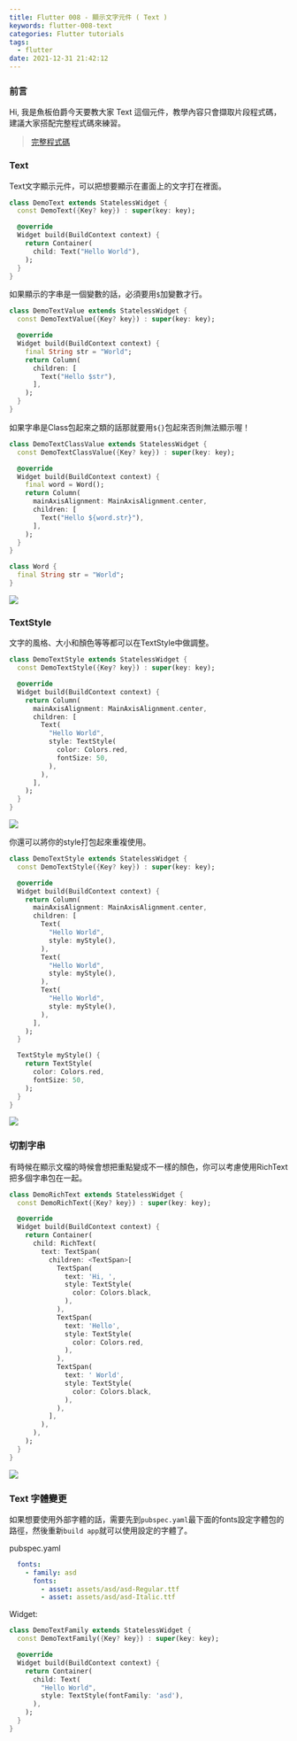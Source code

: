 ```yaml
---
title: Flutter 008 - 顯示文字元件 ( Text )
keywords: flutter-008-text
categories: Flutter tutorials
tags:
  - flutter
date: 2021-12-31 21:42:12
---
```

### 前言
Hi, 我是魚板伯爵今天要教大家 Text 這個元件，教學內容只會擷取片段程式碼，建議大家搭配完整程式碼來練習。

> [完整程式碼](https://github.com/Daviswww/triathlon_flutter/tree/master/day08)
<!-- more -->

### Text
Text文字顯示元件，可以把想要顯示在畫面上的文字打在裡面。

```dart
class DemoText extends StatelessWidget {
  const DemoText({Key? key}) : super(key: key);

  @override
  Widget build(BuildContext context) {
    return Container(
      child: Text("Hello World"),
    );
  }
}
```

如果顯示的字串是一個變數的話，必須要用`$`加變數才行。

```dart
class DemoTextValue extends StatelessWidget {
  const DemoTextValue({Key? key}) : super(key: key);

  @override
  Widget build(BuildContext context) {
    final String str = "World";
    return Column(
      children: [
        Text("Hello $str"),
      ],
    );
  }
}
```

如果字串是Class包起來之類的話那就要用`${}`包起來否則無法顯示喔！

```dart
class DemoTextClassValue extends StatelessWidget {
  const DemoTextClassValue({Key? key}) : super(key: key);

  @override
  Widget build(BuildContext context) {
    final word = Word();
    return Column(
      mainAxisAlignment: MainAxisAlignment.center,
      children: [
        Text("Hello ${word.str}"),
      ],
    );
  }
}

class Word {
  final String str = "World";
}

```
![](https://raw.githubusercontent.com/Daviswww/triathlon_flutter/master/day08/image/TPtwuyR.png)

### TextStyle
文字的風格、大小和顏色等等都可以在TextStyle中做調整。
```dart
class DemoTextStyle extends StatelessWidget {
  const DemoTextStyle({Key? key}) : super(key: key);

  @override
  Widget build(BuildContext context) {
    return Column(
      mainAxisAlignment: MainAxisAlignment.center,
      children: [
        Text(
          "Hello World",
          style: TextStyle(
            color: Colors.red,
            fontSize: 50,
          ),
        ),
      ],
    );
  }
}
```
![](https://raw.githubusercontent.com/Daviswww/triathlon_flutter/master/day08/image/Pf3SkLk.png)

你還可以將你的style打包起來重複使用。
```dart
class DemoTextStyle extends StatelessWidget {
  const DemoTextStyle({Key? key}) : super(key: key);

  @override
  Widget build(BuildContext context) {
    return Column(
      mainAxisAlignment: MainAxisAlignment.center,
      children: [
        Text(
          "Hello World",
          style: myStyle(),
        ),
        Text(
          "Hello World",
          style: myStyle(),
        ),
        Text(
          "Hello World",
          style: myStyle(),
        ),
      ],
    );
  }

  TextStyle myStyle() {
    return TextStyle(
      color: Colors.red,
      fontSize: 50,
    );
  }
}
```
![](https://raw.githubusercontent.com/Daviswww/triathlon_flutter/master/day08/image/1qZ07P2.png)

### 切割字串
有時候在顯示文檔的時候會想把重點變成不一樣的顏色，你可以考慮使用RichText把多個字串包在一起。
```dart
class DemoRichText extends StatelessWidget {
  const DemoRichText({Key? key}) : super(key: key);

  @override
  Widget build(BuildContext context) {
    return Container(
      child: RichText(
        text: TextSpan(
          children: <TextSpan>[
            TextSpan(
              text: 'Hi, ',
              style: TextStyle(
                color: Colors.black,
              ),
            ),
            TextSpan(
              text: 'Hello',
              style: TextStyle(
                color: Colors.red,
              ),
            ),
            TextSpan(
              text: ' World',
              style: TextStyle(
                color: Colors.black,
              ),
            ),
          ],
        ),
      ),
    );
  }
}
```
![](https://raw.githubusercontent.com/Daviswww/triathlon_flutter/master/day08/image/vuxuUpX.png)

### Text 字體變更
如果想要使用外部字體的話，需要先到`pubspec.yaml`最下面的fonts設定字體包的路徑，然後重新`build app`就可以使用設定的字體了。

pubspec.yaml
```yaml
  fonts:
    - family: asd
      fonts:
        - asset: assets/asd/asd-Regular.ttf
        - asset: assets/asd/asd-Italic.ttf
```

Widget:
```dart
class DemoTextFamily extends StatelessWidget {
  const DemoTextFamily({Key? key}) : super(key: key);

  @override
  Widget build(BuildContext context) {
    return Container(
      child: Text(
        "Hello World",
        style: TextStyle(fontFamily: 'asd'),
      ),
    );
  }
}
```